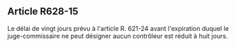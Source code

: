 Article R628-15
----
Le délai de vingt jours prévu à l'article R. 621-24 avant l'expiration duquel le
juge-commissaire ne peut désigner aucun contrôleur est réduit à huit jours.
